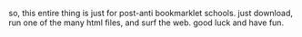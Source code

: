 so, this entire thing is just for post-anti bookmarklet schools. just download, run one of the many html files, and surf the web. good luck and have fun.
